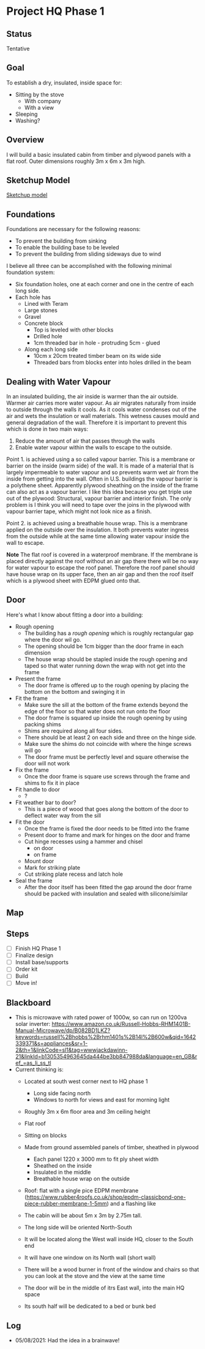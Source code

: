 # Project HQ Phase 1

## Status

Tentative

## Goal

To establish a dry, insulated, inside space for:

- Sitting by the stove
    - With company
    - With a view
- Sleeping
- Washing?

## Overview

I will build a basic insulated cabin from timber and plywood panels with a flat roof. Outer dimensions roughly 3m x 6m x 3m high.

## Sketchup Model

[Sketchup model](./sketchup/Cabin-2021-2_0.skp)

## Foundations

Foundations are necessary for the following reasons:

- To prevent the building from sinking
- To enable the building base to be leveled
- To prevent the building from sliding sideways due to wind

I believe all three can be accomplished with the following minimal foundation system:

- Six foundation holes, one at each corner and one in the centre of each long side.
- Each hole has
    - Lined with Teram
    - Large stones
    - Gravel
    - Concrete block
        - Top is leveled with other blocks
        - Drilled hole
        - 1cm threaded bar in hole - protruding 5cm - glued
    - Along each long side
        - 10cm x 20cm treated timber beam on its wide side
        - Threaded bars from blocks enter into holes drilled in the beam

## Dealing with Water Vapour

In an insulated building, the air inside is warmer than the air outside. Warmer air carries more water vapour. As air migrates naturally from inside to outside through the walls it cools. As it cools water condenses out of the air and wets the insulation or wall materials. This wetness causes mould and general degradation of the wall. Therefore it is important to prevent this which is done in two main ways:

1. Reduce the amount of air that passes through the walls
2. Enable water vapour within the walls to escape to the outside.

Point 1. is achieved using a so called vapour barrier. This is a membrane or barrier on the inside (warm side) of the wall. It is made of a material that is largely impermeable to water vapour and so prevents warm wet air from the inside from getting into the wall. Often in U.S. buildings the vapour barrier is a polythene sheet. Apparently plywood sheathing on the inside of the frame can also act as a vapour barrier. I like this idea because you get triple use out of the plywood: Structural, vapour barrier and interior finish. The only problem is I think you will need to tape over the joins in the plywood with vapour barrier tape, which might not look nice as a finish. 

Point 2. is achieved using a breathable house wrap. This is a membrane applied on the outside over the insulation. It both prevents water ingress from the outside while at the same time allowing water vapour inside the wall to escape.

**Note** The flat roof is covered in a waterproof membrane. If the membrane is placed directly against the roof without an air gap there there will be no way for water vapour to escape the roof panel. Therefore the roof panel should have house wrap on its upper face, then an air gap and then the roof itself which is a plywood sheet with EDPM glued onto that.

## Door

Here's what I know about fitting a door into a building:

- Rough opening
    - The building has a *rough opening* which is roughly rectangular gap where the door wil go.
    - The opening should be 1cm bigger than the door frame in each dimension
    - The house wrap should be stapled inside the rough opening and taped so that water running down the wrap with not get into the frame
- Present the frame
    - The door frame is offered up to the rough opening by placing the bottom on the bottom and swinging it in
- Fit the frame
    - Make sure the sill at the bottom of the frame extends beyond the edge of the floor so that water does not run onto the floor
    - The door frame is squared up inside the rough opening by using packing shims 
    - Shims are required along all four sides. 
    - There should be at least 2 on each side and three on the hinge side. 
    - Make sure the shims do not coincide with where the hinge screws will go
    - The door frame must be perfectly level and square otherwise the door will not work
- Fix the frame
    - Once the door frame is square use screws through the frame and shims to fix it in place
- Fit handle to door
    - ?
- Fit weather bar to door?
    - This is a piece of wood that goes along the bottom of the door to deflect water way from the sill
- Fit the door
    - Once the frame is fixed the door needs to be fitted into the frame
    - Present door to frame and mark for hinges on the door and frame
    - Cut hinge recesses using a hammer and chisel
        - on door
        - on frame
    - Mount door
    - Mark for striking plate
    - Cut striking plate recess and latch hole
- Seal the frame
    - After the door itself has been fitted the gap around the door frame should be packed with insulation and sealed with silicone/similar 

## Map

## Steps

- [ ] Finish HQ Phase 1
- [ ] Finalize design
- [ ] Install base/supports
- [ ] Order kit
- [ ] Build
- [ ] Move in!

## Blackboard

- This is microwave with rated power of 1000w, so can run on 1200va solar inverter: https://www.amazon.co.uk/Russell-Hobbs-RHM1401B-Manual-Microwave/dp/B082BD1LKZ?keywords=russell%2Bhobbs%2Brhm1401s%2B14l%2B600w&qid=1642339371&s=appliances&sr=1-2&th=1&linkCode=sl1&tag=wwwjackdawinn-21&linkId=b1305354963645da444be3bb847988da&language=en_GB&ref_=as_li_ss_tl
- Current thinking is:
    - Located at south west corner next to HQ phase 1
        - Long side facing north
        - Windows to north for views and east for morning light
    - Roughly 3m x 6m floor area and 3m ceiling height
    - Flat roof
    - Sitting on blocks
    - Made from ground assembled panels of timber, sheathed in plywood
        - Each panel 1220 x 3000 mm to fit ply sheet width
        - Sheathed on the inside
        - Insulated in the middle
        - Breathable house wrap on the outside

    - Roof: flat with a single pice EDPM membrane (https://www.rubber4roofs.co.uk/shop/epdm-classicbond-one-piece-rubber-membrane-1-5mm) and a flashing like 
    - The cabin will be about 5m x 3m by 2.75m tall.
    - The long side will be oriented North-South
    - It will be located along the West wall inside HQ, closer to the South end
    - It will have one window on its North wall (short wall)
    - There will be a wood burner in front of the window and chairs so that you can look at the stove and the view at the same time
    - The door will be in the middle of itrs East wall, into the main HQ space
    - Its south half will be dedicated to a bed or bunk bed 

## Log

- 05/08/2021: Had the idea in a brainwave!